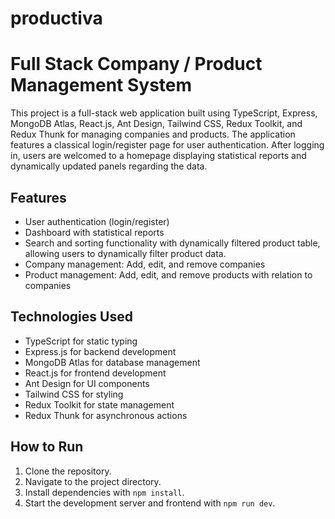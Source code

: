 # productiva
# Full Stack Company / Product Management System

This project is a full-stack web application built using TypeScript, Express, MongoDB Atlas, React.js, Ant Design, Tailwind CSS, Redux Toolkit, and Redux Thunk for managing companies and products. The application features a classical login/register page for user authentication. After logging in, users are welcomed to a homepage displaying statistical reports and dynamically updated panels regarding the data.

## Features

- User authentication (login/register)
- Dashboard with statistical reports
- Search and sorting functionality with dynamically filtered product table, allowing users to dynamically filter product data.
- Company management: Add, edit, and remove companies
- Product management: Add, edit, and remove products with relation to companies


## Technologies Used

- TypeScript for static typing
- Express.js for backend development
- MongoDB Atlas for database management
- React.js for frontend development
- Ant Design for UI components
- Tailwind CSS for styling
- Redux Toolkit for state management
- Redux Thunk for asynchronous actions

## How to Run

1. Clone the repository.
2. Navigate to the project directory.
3. Install dependencies with `npm install`.
4. Start the development server and frontend with `npm run dev`.
